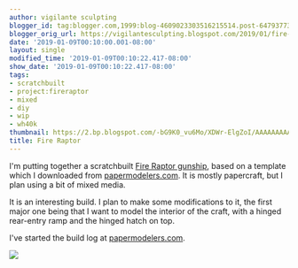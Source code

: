 ```yaml
---
author: vigilante sculpting
blogger_id: tag:blogger.com,1999:blog-4609023303516215514.post-6479377364259389097
blogger_orig_url: https://vigilantesculpting.blogspot.com/2019/01/fire-raptor.html
date: '2019-01-09T00:10:00.001-08:00'
layout: single
modified_time: '2019-01-09T00:10:22.417-08:00'
show_date: '2019-01-09T00:10:22.417-08:00'
tags:
- scratchbuilt
- project:fireraptor
- mixed
- diy
- wip
- wh40k
thumbnail: https://2.bp.blogspot.com/-bG9K0_vu6Mo/XDWr-ElgZoI/AAAAAAAAAMg/gORb6gcFkOM0YWcyeqwz1lOYFQXkJVaqQCLcBGAs/s320-c/oIMG_6056.JPG
title: Fire Raptor
---
```

I'm putting together a scratchbuilt [Fire Raptor
gunship](http://wh40k.lexicanum.com/wiki/Fire_Raptor_Gunship), based on
a template which I downloaded from
[papermodelers.com](http://www.papermodelers.com/). It is mostly
papercraft, but I plan using a bit of mixed media.  
  
It is an interesting build. I plan to make some modifications to it, the
first major one being that I want to model the interior of the craft,
with a hinged rear-entry ramp and the hinged hatch on top.  
  
I've started the build log at
[papermodelers.com](http://www.papermodelers.com/forum/alternate-dimensions/42866-fire-raptor-version-2-a.html).  
  

![](https://2.bp.blogspot.com/-bG9K0_vu6Mo/XDWr-ElgZoI/AAAAAAAAAMg/gORb6gcFkOM0YWcyeqwz1lOYFQXkJVaqQCLcBGAs/s1600/oIMG_6056.JPG)

  
